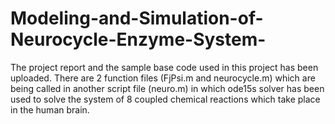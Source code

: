 # Modeling-and-Simulation-of-Neurocycle-Enzyme-System-
The project report and the sample base code used in this project has been uploaded. There are 2 function files (FjPsi.m and neurocycle.m) which are being called in another script file (neuro.m) in which ode15s solver has been used to solve the system of 8 coupled chemical reactions which take place in the human brain.
